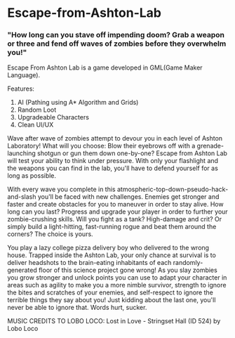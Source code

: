 # Escape-from-Ashton-Lab
### "How long can you stave off impending doom? Grab a weapon or three and fend off waves of zombies before they overwhelm you!"

Escape From Ashton Lab is a game developed in GML(Game Maker Language). 

Features: 
  1. AI (Pathing using A\* Algorithm and Grids)
  2. Random Loot
  3. Upgradeable Characters
  3. Clean UI/UX

Wave after wave of zombies attempt to devour you in each level of Ashton Laboratory! What will you choose: Blow their eyebrows off with a grenade-launching shotgun or gun them down one-by-one? Escape from Ashton Lab will test your ability to think under pressure. With only your flashlight and the weapons you can find in the lab, you'll have to defend yourself for as long as possible. 

With every wave you complete in this atmospheric-top-down-pseudo-hack-and-slash you'll be faced with new challenges. Enemies get stronger and faster and create obstacles for you to maneuver in order to stay alive. How long can you last? Progress and upgrade your player in order to further your zombie-crushing skills. Will you fight as a tank? High-damage and crit? Or simply build a light-hitting, fast-running rogue and beat them around the corners? The choice is yours. 

You play a lazy college pizza delivery boy who delivered to the wrong house. Trapped inside the Ashton Lab, your only chance at survival is to deliver headshots to the brain-eating inhabitants of each randomly-generated floor of this science project gone wrong! As you slay zombies you grow stronger and unlock points you can use to adapt your character in areas such as agility to make you a more nimble survivor, strength to ignore the bites and scratches of your enemies, and self-respect to ignore the terrible things they say about you! Just kidding about the last one, you'll never be able to ignore that. Words hurt, sucker. 

MUSIC CREDITS TO LOBO LOCO: Lost in Love - Stringset Hall (ID 524) by Lobo Loco
